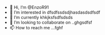 - 👋 Hi, I’m @EnzoR91
- 👀 I’m interested in dfsdfssdsdjhasdasdsdfsdf
- 🌱 I’m currently khkjksfsdfsdsds
- 💞️ I’m looking to collaborate on ..ghgsdfsf
- 📫 How to reach me ...fghf

<!---
EnzoR91/EnzoR91 is a ✨ special ✨ repository because its `README.md` (this file) appears on your GitHub profile.
You can click the Preview link to take a look at your changes.
--->
